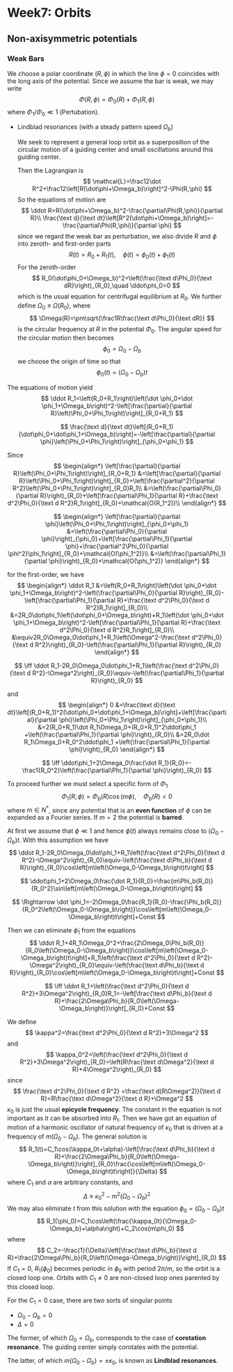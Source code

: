 # Week7: Orbits

## Non-axisymmetric potentials

### Weak Bars

We choose a polar coordinate $(R,\phi)$ in which the line $\phi=0$ coincides with the long axis of the potential. Since we assume the bar is weak, we may write
$$
\Phi(R,\phi)=\Phi_0(R)+\Phi_1(R,\phi)
$$
where $\Phi_1/\Phi_0\ll1$ (Pertubation).

- Lindblad resonances (with a steady pattern speed $\Omega_b$)

  We seek to represent a general loop orbit as a superposition of the circular motion of a guiding center and small oscillations around this guiding center.

   Then the Lagrangian is
  $$
  \mathcal{L}=\frac12\dot R^2+\frac12\left[R(\dot\phi+\Omega_b)\right]^2-\Phi(R,\phi)
  $$
  So the equations of motion are
  $$
  \ddot R=R(\dot\phi+\Omega_b)^2-\frac{\partial\Phi(R,\phi)}{\partial R}\\
  \frac{\text d}{\text dt}\left[R^2(\dot\phi+\Omega_b)\right]=-\frac{\partial\Phi(R,\phi)}{\partial \phi}
  $$
  since we regard the weak bar as perturbation, we also divide $R$ and $\phi$ into zeroth- and first-order parts
  $$
  R(t)=R_0+R_1(t),\quad \phi(t)=\phi_0(t)+\phi_1(t)
  $$
  For the zeroth-order
  $$
  R_0(\dot\phi_0+\Omega_b)^2=\left(\frac{\text d\Phi_0}{\text dR}\right)_{R_0},\quad \ddot\phi_0=0
  $$
  which is the usual equation for centrifugal equilibrium at $R_0$. We further define $\Omega_0\equiv\Omega(R_0)$, where
  $$
  \Omega(R)=\pm\sqrt{\frac1R\frac{\text d\Phi_0}{\text dR}}
  $$
  is the circular frequency at $R$ in the potential $\Phi_0$. The angular speed for the circular motion then becomes
  $$
  \dot\phi_0=\Omega_0-\Omega_b
  $$
  we choose the origin of time so that
  $$
  \phi_0(t)=\left(\Omega_0-\Omega_b\right)t
  $$
  
The equations of motion yield
  $$
  \ddot R_1=\left(R_0+R_1\right)\left(\dot \phi_0+\dot \phi_1+\Omega_b\right)^2-\left[\frac{\partial}{\partial R}\left(\Phi_0+\Phi_1\right)\right]_{R_0+R_1}
  $$
  
  $$
  \frac{\text d}{\text dt}\left[(R_0+R_1)(\dot\phi_0+\dot\phi_1+\Omega_b)\right]=-\left[\frac{\partial}{\partial \phi}\left(\Phi_0+\Phi_1\right)\right]_{\phi_0+\phi_1}
  $$
  
  Since
  $$
  \begin{align*}
  \left[\frac{\partial}{\partial R}\left(\Phi_0+\Phi_1\right)\right]_{R_0+R_1}
  &=\left[\frac{\partial}{\partial R}\left(\Phi_0+\Phi_1\right)\right]_{R_0}+\left[\frac{\partial^2}{\partial R^2}\left(\Phi_0+\Phi_1\right)\right]_{R_0}R_1\\
  &=\left(\frac{\partial\Phi_0}{\partial R}\right)_{R_0}+\left[\frac{\partial\Phi_1}{\partial R}+\frac{\text d^2\Phi_0}{\text d R^2}R_1\right]_{R_0}+\mathcal{O(R_1^2)}\\
  \end{align*}
  $$
  
  $$
  \begin{align*}
  \left[\frac{\partial}{\partial \phi}\left(\Phi_0+\Phi_1\right)\right]_{\phi_0+\phi_1}
  &=\left(\frac{\partial\Phi_0}{\partial \phi}\right)_{\phi_0}+\left[\frac{\partial\Phi_1}{\partial \phi}+\frac{\partial^2\Phi_0}{\partial \phi^2}\phi_1\right]_{R_0}+\mathcal{O(\phi_1^2)}\\
  &=\left(\frac{\partial\Phi_1}{\partial \phi}\right)_{R_0}+\mathcal{O(\phi_1^2)}
  \end{align*}
  $$
  
  for the first-order, we have
  $$
  \begin{align*}
  \ddot R_1
  &=\left(R_0+R_1\right)\left(\dot \phi_0+\dot \phi_1+\Omega_b\right)^2-\left(\frac{\partial\Phi_0}{\partial R}\right)_{R_0}-\left[\frac{\partial\Phi_1}{\partial R}+\frac{\text d^2\Phi_0}{\text d R^2}R_1\right]_{R_0}\\
  &=2R_0\dot\phi_1\left(\dot\phi_0+\Omega_b\right)+R_1\left(\dot \phi_0+\dot \phi_1+\Omega_b\right)^2-\left[\frac{\partial\Phi_1}{\partial R}+\frac{\text d^2\Phi_0}{\text d R^2}R_1\right]_{R_0}\\
  &\equiv2R_0\Omega_0\dot\phi_1+R_1\left(\Omega^2-\frac{\text d^2\Phi_0}{\text d R^2}\right)_{R_0}-\left(\frac{\partial\Phi_1}{\partial R}\right)_{R_0}
  \end{align*}
  $$
  
  $$
  \iff \ddot R_1-2R_0\Omega_0\dot\phi_1+R_1\left(\frac{\text d^2\Phi_0}{\text d R^2}-\Omega^2\right)_{R_0}\equiv-\left(\frac{\partial\Phi_1}{\partial R}\right)_{R_0}
  $$
  
  and
  $$
  \begin{align*}
  0
  &=\frac{\text d}{\text dt}\left[(R_0+R_1)^2(\dot\phi_0+\dot\phi_1+\Omega_b)\right]+\left[\frac{\partial}{\partial \phi}\left(\Phi_0+\Phi_1\right)\right]_{\phi_0+\phi_1}\\
  &=2(R_0+R_1)\dot R_1\Omega_0+(R_0+R_1)^2\ddot\phi_1 +\left(\frac{\partial\Phi_1}{\partial \phi}\right)_{R_0}\\
  &=2R_0\dot R_1\Omega_0+R_0^2\ddot\phi_1 +\left(\frac{\partial\Phi_1}{\partial \phi}\right)_{R_0}
  \end{align*}
  $$
  
  $$
  \iff \ddot\phi_1+2\Omega_0\frac{\dot R_1}{R_0}=-\frac1{R_0^2}\left(\frac{\partial\Phi_1}{\partial \phi}\right)_{R_0}
  $$
  
  To proceed further we must select a specific form of $\Phi_1$
  $$
  \Phi_1(R,\phi)=\Phi_b(R)\cos(m\phi),\quad \Phi_b(R)<0
  $$
  where $m\in N^*$, since any potential that is an **even function** of $\phi$ can be expanded as a Fourier series. If $m=2$ the potential is **barred**.
  
  At first we assume that $\phi\ll1$ and hence $\phi(t)$ always remains close to $(\Omega_0-\Omega_b)t$. With this assumption we have
  $$
  \ddot R_1-2R_0\Omega_0\dot\phi_1+R_1\left(\frac{\text d^2\Phi_0}{\text d R^2}-\Omega^2\right)_{R_0}\equiv-\left(\frac{\text d\Phi_b}{\text d R}\right)_{R_0}\cos\left[m\left(\Omega_0-\Omega_b\right)t\right]
  $$
  
  $$
  \ddot\phi_1+2\Omega_0\frac{\dot R_1}{R_0}=\frac{m\Phi_b(R_0)}{R_0^2}\sin\left[m\left(\Omega_0-\Omega_b\right)t\right]
  $$
  
  $$
  \Rightarrow \dot \phi_1=-2\Omega_0\frac{R_1}{R_0}-\frac{\Phi_b(R_0)}{R_0^2\left(\Omega_0-\Omega_b\right)}\cos\left[m\left(\Omega_0-\Omega_b\right)t\right]+Const
  $$
  
  Then we can eliminate $\dot\phi_1$ from the equations
  $$
  \ddot R_1+4R_1\Omega_0^2+\frac{2\Omega_0\Phi_b(R_0)}{R_0\left(\Omega_0-\Omega_b\right)}\cos\left[m\left(\Omega_0-\Omega_b\right)t\right]+R_1\left(\frac{\text d^2\Phi_0}{\text d R^2}-\Omega^2\right)_{R_0}\equiv-\left(\frac{\text d\Phi_b}{\text d R}\right)_{R_0}\cos\left[m\left(\Omega_0-\Omega_b\right)t\right]+Const
  $$
  
  $$
  \iff \ddot R_1+\left(\frac{\text d^2\Phi_0}{\text d R^2}+3\Omega^2\right)_{R_0}R_1=-\left[\frac{\text d\Phi_b}{\text d R}+\frac{2\Omega\Phi_b}{R_0\left(\Omega-\Omega_b\right)}\right]_{R_0}+Const
  $$
  
  We define
  $$
  \kappa^2=\frac{\text d^2\Phi_0}{\text d R^2}+3\Omega^2
  $$
  and
  $$
  \kappa_0^2=\left(\frac{\text d^2\Phi_0}{\text d R^2}+3\Omega^2\right)_{R_0}=\left(R\frac{\text d\Omega^2}{\text d R}+4\Omega^2\right)_{R_0}
  $$
  since
  $$
  \frac{\text d^2\Phi_0}{\text d R^2}
  =\frac{\text d(R\Omega^2)}{\text d R}=R\frac{\text d\Omega^2}{\text d R}+\Omega^2
  $$
  $\kappa_0$ is just the usual **epicycle frequency**. The constant in the equation is not important as it can be absorbed into $R_1$. Then we have got an equation of motion of a harmonic oscillator of natural frequency of $\kappa_0$ that is driven at a frequency of $m\left(\Omega_0-\Omega_b\right)$. The general solution is
  $$
  R_1(t)=C_1\cos(\kappa_0t+\alpha)-\left[\frac{\text d\Phi_b}{\text d R}+\frac{2\Omega\Phi_b}{R_0\left(\Omega-\Omega_b\right)}\right]_{R_0}\frac{\cos\left[m\left(\Omega_0-\Omega_b\right)t\right]}{\Delta}
  $$
  where $C_1$ and $\alpha$ are arbitrary constants, and
  $$
  \Delta\equiv \kappa_0^2-m^2\left(\Omega_0-\Omega_b\right)^2
  $$
  We may also eliminate $t$ from this solution with the equation $\phi_0=\left(\Omega_0-\Omega_b\right)t$
  $$
  R_1(\phi_0)=C_1\cos\left(\frac{\kappa_0t}{\Omega_0-\Omega_b}+\alpha\right)+C_2\cos(m\phi_0)
  $$
  where
  $$
  C_2=-\frac{1}{\Delta}\left[\frac{\text d\Phi_b}{\text d R}+\frac{2\Omega\Phi_b}{R_0\left(\Omega-\Omega_b\right)}\right]_{R_0}
  $$
  If $C_1=0$, $R_1(\phi_0)$ becomes periodic in $\phi_0$ with period $2\pi/m$, so the orbit is a closed loop one. Orbits with $C_1\neq0$ are non-closed loop ones parented by this closed loop. 
  
  For the $C_1=0$ case, there are two sorts of singular points
  
  - $\Omega_0-\Omega_b=0$
  - $\Delta=0$
  
  The former, of which $\Omega_0=\Omega_b$, corresponds to the case of **corotation resonance**. The guiding center simply corotates with the potential.
  
  The latter, of which $m\left(\Omega_0-\Omega_b\right)=\pm\kappa_0$, is known as **Lindblad resonances**.